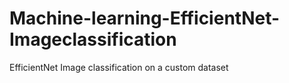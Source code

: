 # Machine-learning-EfficientNet-Imageclassification
 EfficientNet Image classification on a custom dataset
